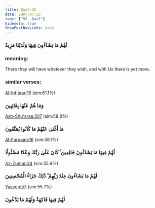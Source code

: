 ```yaml
---
title: Qaaf:35
date: 2007-07-23
tags: ["50 .Qaaf"]
hidemeta: true 
ShowPostNavLinks: true 
---
```

### لَهُمْ مَا يَشَاءُونَ فِيهَا وَلَدَيْنَا مَزِيدٌ
### meaning: 
There they will have whatever they wish, and with Us there is yet more.
### similar verses: 

[Al-Infitaar:16](/82/16) (sim:61.1%)

### وَمَا هُمْ عَنْهَا بِغَائِبِينَ

[Ash-Shu'araa:207](/26/207) (sim:58.8%)

### مَا أَغْنَىٰ عَنْهُمْ مَا كَانُوا يُمَتَّعُونَ

[Al-Furqaan:16](/25/16) (sim:58.1%)

### لَهُمْ فِيهَا مَا يَشَاءُونَ خَالِدِينَ ۚ كَانَ عَلَىٰ رَبِّكَ وَعْدًا مَسْئُولًا

[Az-Zumar:34](/39/34) (sim:55.9%)

### لَهُمْ مَا يَشَاءُونَ عِنْدَ رَبِّهِمْ ۚ ذَٰلِكَ جَزَاءُ الْمُحْسِنِينَ

[Yaseen:57](/36/57) (sim:55.7%)

### لَهُمْ فِيهَا فَاكِهَةٌ وَلَهُمْ مَا يَدَّعُونَ
